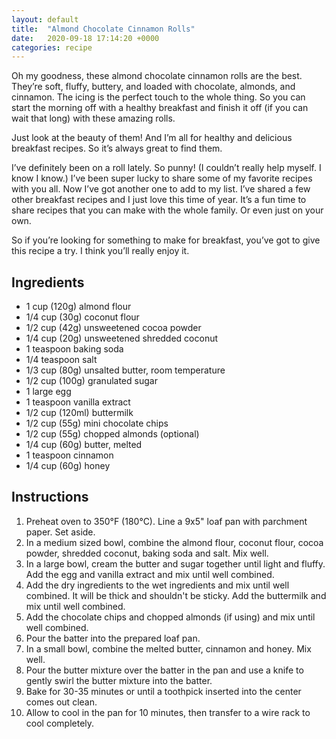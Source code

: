 ```yaml
---
layout: default
title:  "Almond Chocolate Cinnamon Rolls"
date:   2020-09-18 17:14:20 +0000
categories: recipe
---
```

Oh my goodness, these almond chocolate cinnamon rolls are the best. They’re soft, fluffy, buttery, and loaded with chocolate, almonds, and cinnamon. The icing is the perfect touch to the whole thing. So you can start the morning off with a healthy breakfast and finish it off (if you can wait that long) with these amazing rolls.

Just look at the beauty of them! And I’m all for healthy and delicious breakfast recipes. So it’s always great to find them.

I’ve definitely been on a roll lately. So punny! (I couldn’t really help myself. I know I know.) I’ve been super lucky to share some of my favorite recipes with you all. Now I’ve got another one to add to my list. I’ve shared a few other breakfast recipes and I just love this time of year. It’s a fun time to share recipes that you can make with the whole family. Or even just on your own.

So if you’re looking for something to make for breakfast, you’ve got to give this recipe a try. I think you’ll really enjoy it.


## Ingredients

- 1 cup (120g) almond flour
- 1/4 cup (30g) coconut flour
- 1/2 cup (42g) unsweetened cocoa powder
- 1/4 cup (20g) unsweetened shredded coconut
- 1 teaspoon baking soda
- 1/4 teaspoon salt
- 1/3 cup (80g) unsalted butter, room temperature
- 1/2 cup (100g) granulated sugar
- 1 large egg
- 1 teaspoon vanilla extract
- 1/2 cup (120ml) buttermilk
- 1/2 cup (55g) mini chocolate chips
- 1/2 cup (55g) chopped almonds (optional)
- 1/4 cup (60g) butter, melted
- 1 teaspoon cinnamon
- 1/4 cup (60g) honey


## Instructions

1. Preheat oven to 350°F (180°C). Line a 9x5" loaf pan with parchment paper. Set aside.
2. In a medium sized bowl, combine the almond flour, coconut flour, cocoa powder, shredded coconut, baking soda and salt. Mix well.
3. In a large bowl, cream the butter and sugar together until light and fluffy. Add the egg and vanilla extract and mix until well combined.
4. Add the dry ingredients to the wet ingredients and mix until well combined. It will be thick and shouldn't be sticky. Add the buttermilk and mix until well combined.
5. Add the chocolate chips and chopped almonds (if using) and mix until well combined.
6. Pour the batter into the prepared loaf pan.
7. In a small bowl, combine the melted butter, cinnamon and honey. Mix well.
8. Pour the butter mixture over the batter in the pan and use a knife to gently swirl the butter mixture into the batter.
9. Bake for 30-35 minutes or until a toothpick inserted into the center comes out clean.
10. Allow to cool in the pan for 10 minutes, then transfer to a wire rack to cool completely.

